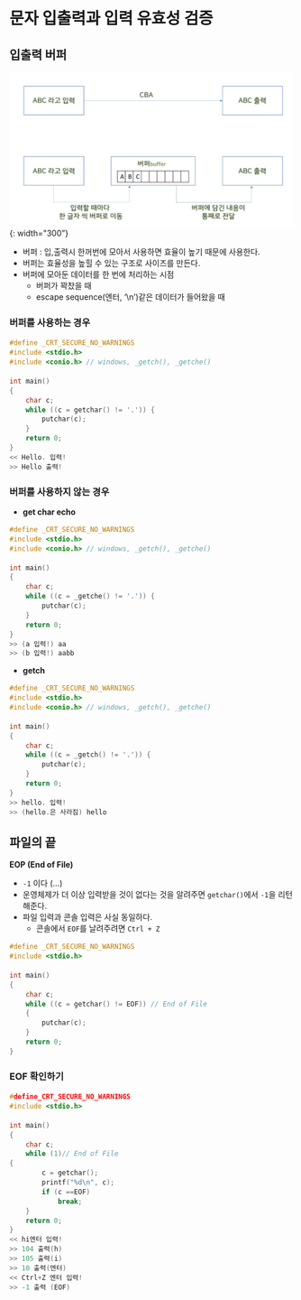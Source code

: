 # 문자 입출력과 입력 유효성 검증

## 입출력 버퍼

![입출력 버퍼](./IO/1.png){: width="300”}

- 버퍼 : 입,출력시 한꺼번에 모아서 사용하면 효율이 높기 때문에 사용한다.
- 버퍼는 효율성을 높힐 수 있는 구조로 사이즈를 만든다.
- 버퍼에 모아둔 데이터를 한 번에 처리하는 시점
  - 버퍼가 꽉찼을 때
  - escape sequence(엔터, ‘\n’)같은 데이터가 들어왔을 때

### 버퍼를 사용하는 경우

```c
#define _CRT_SECURE_NO_WARNINGS
#include <stdio.h>
#include <conio.h> // windows, _getch(), _getche()

int main()
{
	char c;
	while ((c = getchar() != '.')) {
		putchar(c);
	}
	return 0;
}
<< Hello. 입력!
>> Hello 출력!
```

### 버퍼를 사용하지 않는 경우

- **get char echo**

```c
#define _CRT_SECURE_NO_WARNINGS
#include <stdio.h>
#include <conio.h> // windows, _getch(), _getche()

int main()
{
	char c;
	while ((c = _getche() != '.')) {
		putchar(c);
	}
	return 0;
}
>> (a 입력!) aa
>> (b 입력!) aabb
```

- **getch**

```c
#define _CRT_SECURE_NO_WARNINGS
#include <stdio.h>
#include <conio.h> // windows, _getch(), _getche()

int main()
{
	char c;
	while ((c = _getch() != '.')) {
		putchar(c);
	}
	return 0;
}
>> hello. 입력!
>> (hello.은 사라짐) hello
```

## 파일의 끝

**EOP (End of File)**

- `-1` 이다 (…)
- 운영체제가 더 이상 입력받을 것이 없다는 것을 알려주면 `getchar()`에서 `-1`을 리턴해준다.
- 파일 입력과 콘솔 입력은 사실 동일하다.
  - 콘솔에서 `EOF`를 날려주려면 `Ctrl + Z`

```c
#define _CRT_SECURE_NO_WARNINGS
#include <stdio.h>

int main()
{
    char c;
    while ((c = getchar() != EOF)) // End of File
    {
        putchar(c);
    }
    return 0;
}
```

### EOF 확인하기

```c
#define_CRT_SECURE_NO_WARNINGS
#include <stdio.h>

int main()
{
    char c;
    while (1)// End of File
{
        c = getchar();
        printf("%d\n", c);
        if (c ==EOF)
            break;
    }
    return 0;
}
<< hi엔터 입력!
>> 104 출력(h)
>> 105 출력(i)
>> 10 출력(엔터)
<< Ctrl+Z 엔터 입력!
>> -1 출력 (EOF)
```
